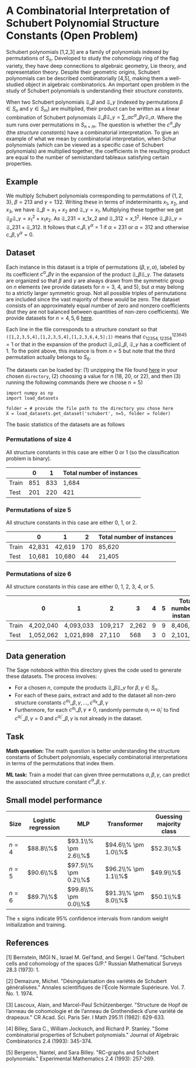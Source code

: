 # A Combinatorial Interpretation of Schubert Polynomial Structure Constants (Open Problem)

Schubert polynomials \[1,2,3\] are a family of polynomials indexed by permutations of $S_n$. Developed to study the cohomology ring of the flag variety, they have deep connections to algebraic geometry, Lie theory, and representation theory. Despite their geometric origins, Schubert polynomials can be described combinatorially \[4,5\], making them a well-studied object in algebraic combinatorics. An important open problem in the study of Schubert polynomials is understanding their *structure constants*. 

When two Schubert polynomials $\mathfrak{S}\_{\beta}$ and $\mathfrak{S}\_{\gamma}$ (indexed by permutations $\beta \in S_n$ and $\gamma \in S_m$) are multiplied, their product can be written as a linear combination of Schubert polynomials
$\mathfrak{S}\_{\beta} \mathfrak{S}\_{\gamma} = \sum\_{\alpha} c^{\alpha}\_{\beta \gamma} \mathfrak{S}\_{\alpha}$. Where the sum runs over permutations in $S_{n+m}$.
The question is whether the $c^{\alpha}\_{\beta \gamma}$ (the *structure constants*) have a combinatorial interpretation. To give an example of what we mean by combinatorial interpretation, when Schur polynomials (which can be viewed as a specific case of Schubert polynomials) are multiplied together, the coefficients in the resulting product are equal to the number of semistandard tableaux satisfying certain properties.

## Example

We multiply Schubert polynomials corresponding to permutations of $\{1,2,3\}$, $\beta = 2 1 3$ and $\gamma = 1 3 2$. Writing these in terms of indeterminants $x_1$, $x_2$, and $x_3$, we have $\mathfrak{S}\_{\beta} = x_1 + x_2$ and $\mathfrak{S}\_{\gamma} = x_1$. Multiplying these together we get
$\mathfrak{S}_{\beta}\mathfrak{S}\_{\gamma} = x_1^2 + x_1x_2$. As $\mathfrak{S}\_{2 3 1} = x\_1x\_2$ and $\mathfrak{S}\_{3 1 2} = x\_1^2$. Hence $\mathfrak{S}\_{\beta}\mathfrak{S}\_{\gamma} = \mathfrak{S}\_{2 3 1} + \mathfrak{S}\_{3 1 2}$. It follows that $c\_{\beta,\gamma}^{\alpha} = 1$ if $\alpha = 2 3 1$ or $\alpha = 3 1 2$ and otherwise $c\_{\beta,\gamma}^{\alpha} = 0$.

## Dataset 
Each instance in this dataset is a triple of permutations $(\beta, \gamma, \alpha)$, labeled by its coefficient $c^{\alpha}\_{\beta \gamma}$ in the expansion of the product $\mathfrak{S}\_{\beta} \mathfrak{S}\_{\gamma}$. The datasets are organized so that $\beta$ and $\gamma$ are always drawn from the symmetric group on $n$ elements (we provide datasets for $n = 3$, $4$, and $5$), but $\alpha$ may belong to a strictly larger symmetric group. Not all possible triples of permutations are included since the vast majority of these would be zero. The dataset consists of an approximately equal number of zero and nonzero coefficients (but they are not balanced between quantities of non-zero coefficients). We provide datasets for $n = 4, 5, 6$ [here](https://drive.google.com/file/d/15bERRWWue-3gKSir3hVhfejNTeZJgsl9/view?usp=sharing). 

Each line in the file corresponds to a structure constant so that 
`([1,2,3,5,4],[1,2,3,5,4],[1,2,3,6,4,5];1)`
means that $c^{1 2 3 6 4 5}_{1 2 3 5 4,1 2 3 5 4} = 1$ or that in the expansion of the product $\mathfrak{S}\_{\alpha} \mathfrak{S}\_{\beta}$, $\mathfrak{S}\_{\gamma}$ has a coefficient of 1. To the point above, this instance is from $n = 5$ but note that the third permutation actually belongs to $S_6$. 

The datasets can be loaded by: (1) unzipping the file found [here](https://drive.google.com/file/d/15bERRWWue-3gKSir3hVhfejNTeZJgsl9/view?usp=sharing) in your chosen `directory`, (2) choosing a value for $n$ (18, 20, or 22), and then (3) running the following commands (here we choose $n = 5$)

```
import numpy as np
import load_datasets 

folder = # provide the file path to the directory you chose here
X = load_datasets.get_dataset('schubert', n=5, folder = folder)
```

The basic statistics of the datasets are as follows

### Permutations of size $4$

All structure constants in this case are either 0 or 1 (so the classification problem is binary). 

|  | 0 | 1 | Total number of instances | 
|----------|----------|----------|----------|
| Train | 851 | 833 | 1,684 |
| Test  | 201 | 220 | 421 |

### Permutations of size $5$

All structure constants in this case are either 0, 1, or 2. 

|  | 0 | 1 | 2 |  Total number of instances | 
|----------|----------|----------|----------|----------|
| Train | 42,831 | 42,619 | 170 | 85,620 |
| Test  | 10,681 | 10,680 | 44 | 21,405 |

### Permutations of size $6$

All structure constants in this case are either 0, 1, 2, 3, 4, or 5. 

|  | 0 | 1 | 2 | 3 | 4 | 5 |  Total number of instances | 
|----------|----------|----------|----------|----------|----------|----------|----------|
| Train | 4,202,040 | 4,093,033 | 109,217 | 2,262 | 9 | 9 | 8,406,564 |
| Test  | 1,052,062 | 1,021,898 | 27,110 | 568 | 3 | 0 | 2,101,641 |

## Data generation

The Sage notebook within this directory gives the code used to generate these datasets. The process involves:

- For a chosen $n$, compute the products $\mathfrak{S}\_{\beta} \mathfrak{S}\_{\gamma}$ for $\beta,\gamma \in S_n$.
- For each of these pairs, extract and add to the dataset all non-zero structure constants $c^{\alpha_1}\_{\beta,\gamma}, \dots, c^{\alpha_k}\_{\beta,\gamma}$
- Furthermore, for each $c^{\alpha_i}\_{\beta,\gamma} \neq 0$, randomly permute $\alpha_i \mapsto \alpha_i'$ to find $c^{\alpha_i'}\_{\beta,\gamma} = 0$ and $c^{\alpha_i'}\_{\beta,\gamma}$ is not already in the dataset.

## Task 

**Math question:** The math question is better understanding the structure constants of Schubert polynomials, especially combinatorial interpretations in terms of the permutations that index them.

**ML task:** Train a model that can given three permutations $\alpha, \beta, \gamma$, can predict the associated structure constant $c^{\alpha}\_{\beta,\gamma}$.

## Small model performance

| Size | Logistic regression | MLP | Transformer | Guessing majority class | 
|----------|----------|-----------|------------|------------|
| $n= 4$ | $88.8\\%$ | $93.1\\% \pm 2.6\\%$ | $94.6\\% \pm 1.0\\%$| $52.3\\%$ |
| $n= 5$ | $90.6\\%$ | $97.5\\% \pm 0.2\\%$ | $96.2\\% \pm 1.1\\%$| $49.9\\%$ |
| $n= 6$ | $89.7\\%$ | $99.8\\% \pm 0.0\\%$ | $91.3\\% \pm 8.0\\%$| $50.1\\%$ |

The $\pm$ signs indicate 95% confidence intervals from random weight initialization and training.

## References

\[1\] Bernstein, IMGI N., Israel M. Gel'fand, and Sergei I. Gel'fand. "Schubert cells and cohomology of the spaces G/P." Russian Mathematical Surveys 28.3 (1973): 1.

\[2\] Demazure, Michel. "Désingularisation des variétés de Schubert généralisées." Annales scientifiques de l'École Normale Supérieure. Vol. 7. No. 1. 1974.

\[3\] Lascoux, Alain, and Marcel-Paul Schützenberger. "Structure de Hopf de l’anneau de cohomologie et de l’anneau de Grothendieck d’une variété de drapeaux." CR Acad. Sci. Paris Sér. I Math 295.11 (1982): 629-633.

\[4\] Billey, Sara C., William Jockusch, and Richard P. Stanley. "Some combinatorial properties of Schubert polynomials." Journal of Algebraic Combinatorics 2.4 (1993): 345-374.

\[5\] Bergeron, Nantel, and Sara Billey. "RC-graphs and Schubert polynomials." Experimental Mathematics 2.4 (1993): 257-269.
